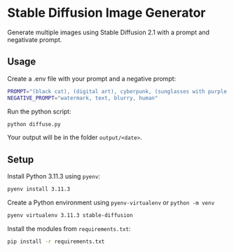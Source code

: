 # Stable Diffusion Image Generator

Generate multiple images using Stable Diffusion 2.1 with a prompt and negativate prompt.

## Usage

Create a .env file with your prompt and a negative prompt:

```sh
PROMPT="(black cat), (digital art), cyberpunk, (sunglasses with purple reflection)"
NEGATIVE_PROMPT="watermark, text, blurry, human"
```

Run the python script:

```sh
python diffuse.py
```

Your output will be in the folder `output/<date>`.

## Setup

Install Python 3.11.3 using `pyenv`:

```sh
pyenv install 3.11.3
```

Create a Python environment using `pyenv-virtualenv` or `python -m venv`

```sh
pyenv virtualenv 3.11.3 stable-diffusion
```

Install the modules from `requirements.txt`:

```sh
pip install -r requirements.txt
```
